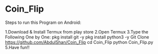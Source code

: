 # Coin_Flip

Steps to run this Program on Android:

1.Download & Install Termux from play store
2.Open Termux
3.Type the Following One by One:
    pkg install git -y
    pkg install python3 -y
    Git Clone https://github.com/AbdulShan/Coin_Flip
    cd Coin_Flip
    python Coin_Flip.py
5.Have fun!!

